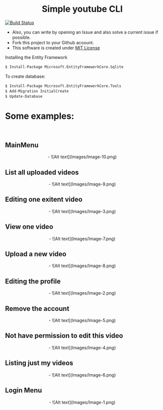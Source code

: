 <h1 align="center"> Simple youtube CLI </h1>

[![Build Status](https://img.shields.io/appveyor/ci/thiagoloureiro/netcore-jwt-integrator-extension/master.svg)]()

- Also, you can write by opening an Issue and also solve a current issue if possible.
- Fork this project to your Github acoount.
- This software is created under [MIT License](https://github.com/MuriloChianfa/Simple-Youtube-CLI/blob/main/LICENSE)

Installing the Entity Framework
```bash
$ Install-Package Microsoft.EntityFrameworkCore.Sqlite
```

To create database: 
```bash
$ Install-Package Microsoft.EntityFrameworkCore.Tools
$ Add-Migration InitialCreate
$ Update-Database
```

# Some examples:

<br />

## MainMenu
<p align="center">
- ![Alt text](Images/Image-10.png)
</p>

## List all uploaded videos
<p align="center">
- ![Alt text](Images/Image-9.png)
</p>

## Editing one exitent video
<p align="center">
- ![Alt text](Images/Image-3.png)
</p>

## View one video
<p align="center">
- ![Alt text](Images/Image-7.png)
</p>

## Upload a new video
<p align="center">
- ![Alt text](Images/Image-8.png)
</p>

## Editing the profile
<p align="center">
- ![Alt text](Images/Image-2.png)
</p>

## Remove the account
<p align="center">
- ![Alt text](Images/Image-5.png)
</p>

## Not have permission to edit this video
<p align="center">
- ![Alt text](Images/Image-4.png)
</p>

## Listing just my videos
<p align="center">
- ![Alt text](Images/Image-6.png)
</p>

## Login Menu
<p align="center">
- ![Alt text](Images/Image-1.png)
</p>
